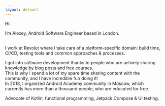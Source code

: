 ```yaml
---
layout: default
---
```


Hi.

I’m Alexey, Android Software Engineer based in London.

<br>I work at Revolut where I take care of a platform-specific domain: build time, CI/CD, testing tools and common approaches & processes.

I got into software development thanks to people who are actively sharing knowledge by blog posts and free courses. 
<br>This is why I spend a lot of my spare time sharing content with the community, and I have incredible fun doing it!
<br>In 2018, I organized Android Academy community in Moscow, which currently has more than a thousand people, who are educated for free.

Advocate of Kotlin, functional programming, Jetpack Compose & UI testing.
